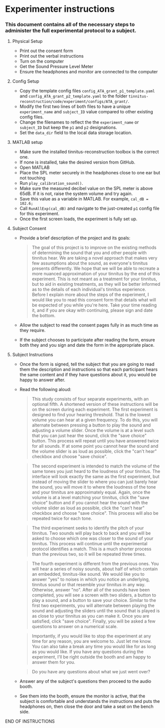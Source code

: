 # Experimenter instructions 

### This document contains all of the necessary steps to administer the full experimental protocol to a subject.

1. Physical Setup
    - Print out the consent form
    - Print out the verbal instructions
    - Turn on the computer 
    - Get the Sound Pressure Level Meter 
    - Ensure the headphones and monitor are connected to the computer

2. Config Setup 
    - Copy the template config files `config_ATA_grant_p1_template.yaml` and `config_ATA_grant_p2_template.yaml` to the folder `tinnitus-reconstruction/code/experiment/configs/ATA_grant/`. 
    - Modify the first two lines of both files to have a unique `experiment_name` and `subject_ID` value compared to other existing config files.
    - Change the filenames to reflect the the `experiment_name` or `subject_ID` but keep the `p1` and `p2` designations.
    - Set the `data_dir` field to the local data storage location.

3. MATLAB setup
    - Make sure the installed tinnitus-reconstruction toolbox is the correct one.
    - If none is installed, take the desired version from GitHub.
    - Open MATLAB
    - Place the SPL meter securely in the headphones close to one ear but not touching
    - Run `play_calibration_sound()`.
    - Make sure the measured decibel value on the SPL meter is above 65dB. If it is not, raise the system volume and try again.
    - Save this value as a variable in MATLAB. For example, `cal_dB = 102.6;`
    - Call `RunAllExp(cal_dB)` and navigate to the just-created `p1` config file for this experiment.
    - Once the first screen loads, the experiment is fully set up.

4. Subject Consent
    - Provide a brief description of the project and its goals:

        > The goal of this project is to improve on the existing methods of determining the sound that you and other people with tinnitus hear.
        We are taking a novel approach that makes very few assumptions about the sound, as everyone's tinnitus presents differently. 
        We hope that we will be able to recreate a more nuanced approximation of your tinnitus by the end of this experiment.
        This is not meant as a treatment for your tinnitus, but to aid in existing treatments, as they will be better informed as to the details of each individual's tinnitus experience.
        Before I explain more about the steps of the experiment, I would like you to read this consent form that details what will be expected of you while you're here.
        Take your time reading it, and if you are okay with continuing, please sign and date the bottom. 

    - Allow the subject to read the consent pages fully in as much time as they require.
    - If the subject chooses to participate after reading the form, ensure both they and you sign and date the form in the appropriate place.

5. Subject Instructions
    - Once the form is signed, tell the subject that you are going to read them the description and instructions so that each participant hears the same content and if they have questions about it, you would be happy to answer after.
    - Read the following aloud: 
    
        > This study consists of four separate experiments, with an optional fifth. A shortened version of these instructions will be on the screen during each experiment.
        The first experiment is designed to find your hearing threshold. That is the lowest volume you can hear at a given frequency.
        To do this, you will alternate between pressing a button to play the sound and adjusting a volume slider. Once the volume is at a level such that you can just hear the sound, click the "save choice" button. This process will repeat until you have answered twice for all sounds. If at some point you cannot hear the sound and the volume slider is as loud as possible, click the "can't hear" checkbox and choose "save choice".

        > The second experiment is intended to match the volume of the same tones you just heard to the loudness of your tinnitus. The interface will look exactly the same as the first experiment, but instead of moving the slider to where you can just barely hear the sound, you will move it to where the loudness of the tone and your tinnitus are approximately equal. Again, once the volume is at a level matching your tinnitus, click the "save choice" button and if you cannot hear the sound with the volume slider as loud as possible, click the "can't hear" checkbox and choose "save choice". This process will also be repeated twice for each tone.

        > The third experiment seeks to identify the pitch of your tinnitus. Two sounds will play back to back and you will be asked to choose which one was closer to the sound of your tinnitus. This process will continue until the experimental protocol identifies a match. This is a much shorter process than the previous two, so it will be repeated three times.

        > The fourth experiment is different from the previous ones. You will hear a series of noisy sounds, about half of which contain an embedded, tinnitus-like sound. We would like you to answer "yes" to noises in which you notice an underlying, tinnitus sound or that resemble your tinnitus in any way. Otherwise, answer "no".
        After all of the sounds have been completed, you will see a screen with two sliders, a button to play a sound, and a button to save your choice. Similar to the first two experiments, you will alternate between playing the sound and adjusting the sliders until the sound that is played is as close to your tinnitus as you can make it. Once you are satisfied, click "save choice".
        Finally, you will be asked a few questions to answer on a numerical scale.

        > Importantly, if you would like to stop the experiment at any time for any reason, you are welcome to. Just let me know. You can also take a break any time you would like for as long as you would like. If you have any questions during the experiment, I'll be right outside the booth and am happy to answer them for you.

        > Do you have any questions about what we just went over?

    - Answer any of the subject's questions then proceed to the audio booth.
    - See them into the booth, ensure the monitor is active, that the subject is comfortable and understands the instructions and puts the headphones on, then close the door and take a seat on the bench side.

END OF INSTRUCTIONS 